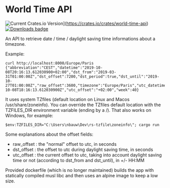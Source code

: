 # World Time API

![Current Crates.io Version](https://img.shields.io/crates/v/world-time-api.svg)](https://crates.io/crates/world-time-api)
[![Downloads badge](https://img.shields.io/crates/d/world-time-api.svg)](https://crates.io/crates/world-time-api)

An API to retrieve date / time / daylight saving time informations about a timezone.

Example:
```
curl http://localhost:8000/Europe/Paris
{"abbreviation":"CEST","datetime":"2019-10-08T20:16:13.612030900+02:00","dst_from":"2019-03-31T01:00:00Z","dst_offset":7200,"dst_period":true,"dst_until":"2019-10-27T01:00:00Z","raw_offset":3600,"timezone":"Europe/Paris","utc_datetime":"2019-10-08T18:16:13.612030900Z","utc_offset":"+02:00","week":40}
```

It uses system TZfiles (default location on Linux and Macos /usr/share/zoneinfo).
You can override the TZfiles default location with the TZFILES_DIR environment variable (ending by a /).
That also works on Windows, for example:

```
$env:TZFILES_DIR="C:\Users\nbauw\Dev\rs-tzfile\zoneinfo\"; cargo run
```

Some explanations about the offset fields:
- raw_offset : the "normal" offset to utc, in seconds
- dst_offset : the offset to utc during daylight saving time, in seconds
- utc_offset : the current offset to utc, taking into account daylight saving time or not (according to dst_from and dst_until), in +/- HH:MM

Provided dockerfile (which is no longer maintained) builds the app with statically compiled musl libc and then uses an alpine image to keep a low size.
